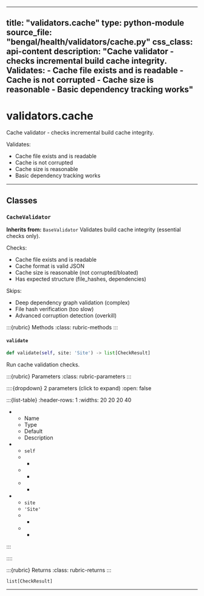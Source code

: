 
---
title: "validators.cache"
type: python-module
source_file: "bengal/health/validators/cache.py"
css_class: api-content
description: "Cache validator - checks incremental build cache integrity.  Validates: - Cache file exists and is readable - Cache is not corrupted - Cache size is reasonable - Basic dependency tracking works"
---

# validators.cache

Cache validator - checks incremental build cache integrity.

Validates:
- Cache file exists and is readable
- Cache is not corrupted
- Cache size is reasonable
- Basic dependency tracking works

---

## Classes

### `CacheValidator`

**Inherits from:** `BaseValidator`
Validates build cache integrity (essential checks only).

Checks:
- Cache file exists and is readable
- Cache format is valid JSON
- Cache size is reasonable (not corrupted/bloated)
- Has expected structure (file_hashes, dependencies)

Skips:
- Deep dependency graph validation (complex)
- File hash verification (too slow)
- Advanced corruption detection (overkill)




:::{rubric} Methods
:class: rubric-methods
:::
#### `validate`
```python
def validate(self, site: 'Site') -> list[CheckResult]
```

Run cache validation checks.



:::{rubric} Parameters
:class: rubric-parameters
:::

::::{dropdown} 2 parameters (click to expand)
:open: false

:::{list-table}
:header-rows: 1
:widths: 20 20 20 40

* - Name
  - Type
  - Default
  - Description
* - `self`
  - -
  - -
  - -
* - `site`
  - `'Site'`
  - -
  - -
:::

::::

:::{rubric} Returns
:class: rubric-returns
:::

`list[CheckResult]`




---
